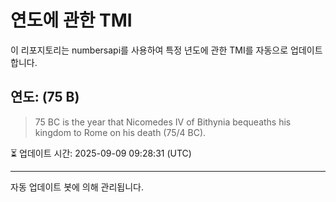 
# 연도에 관한 TMI

이 리포지토리는 numbersapi를 사용하여 특정 년도에 관한 TMI를 자동으로 업데이트합니다.

## 연도: (75 B)
> 75 BC is the year that Nicomedes IV of Bithynia bequeaths his kingdom to Rome on his death (75/4 BC).

⏳ 업데이트 시간: 2025-09-09 09:28:31 (UTC)

---
자동 업데이트 봇에 의해 관리됩니다.
